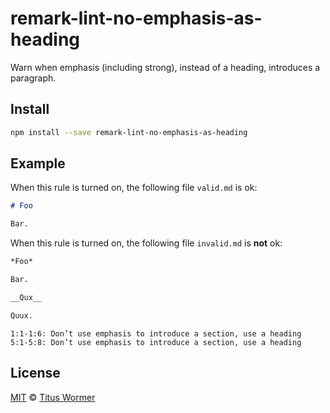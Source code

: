 <!--This file is generated-->

# remark-lint-no-emphasis-as-heading

Warn when emphasis (including strong), instead of a heading, introduces
a paragraph.

## Install

```sh
npm install --save remark-lint-no-emphasis-as-heading
```

## Example

When this rule is turned on, the following file
`valid.md` is ok:

```markdown
# Foo

Bar.
```

When this rule is turned on, the following file
`invalid.md` is **not** ok:

```markdown
*Foo*

Bar.

__Qux__

Quux.
```

```text
1:1-1:6: Don’t use emphasis to introduce a section, use a heading
5:1-5:8: Don’t use emphasis to introduce a section, use a heading
```

## License

[MIT](https://github.com/wooorm/remark-lint/blob/master/LICENSE) © [Titus Wormer](http://wooorm.com)
